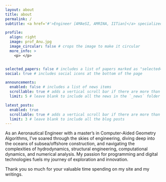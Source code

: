```yaml
---
layout: about
title: about
permalink: /
subtitle: <a href='#'>Engineer [AMAeSI, AMRINA, IITian]</a> specialized in Naval Architecture and Subsea Engineering.

profile:
  align: right
  image: prof_Anu.jpg
  image_circular: false # crops the image to make it circular
  more_info: >
    <p> </p>


selected_papers: false # includes a list of papers marked as "selected={true}"
social: true # includes social icons at the bottom of the page

announcements:
  enabled: false # includes a list of news items
  scrollable: true # adds a vertical scroll bar if there are more than 3 news items
  limit: 5 # leave blank to include all the news in the `_news` folder

latest_posts:
  enabled: true
  scrollable: true # adds a vertical scroll bar if there are more than 3 new posts items
  limit: 3 # leave blank to include all the blog posts
---
```


As an Aeronautical Engineer with a master’s in Computer-Aided Geometry Algorithms, I’ve soared through the skies of engineering, diving deep into the oceans of subsea/offshore construction, and navigating the complexities of hydrodynamics, structural engineering, computational dynamics, and numerical analysis. My passion for programming and digital technologies fuels my journey of exploration and innovation.

Thank you so much for your valuable time spending on my site and my writings. 
